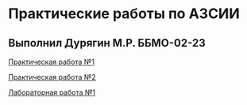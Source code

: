 # Практические работы по АЗСИИ
## Выполнил Дурягин М.Р. ББМО-02-23

[Практическая работа №1](https://github.com/kiberbull/AZSII/tree/main/ПРЗ_1)

[Практическая работа №2](https://github.com/kiberbull/AZSII/tree/main/ПРЗ_2)

[Лабораторная работа №1](https://drive.google.com/file/d/1i_z0Z0iGsY9zcY-BF4L9I4OlxQG1KBMb/view?usp=sharing)
